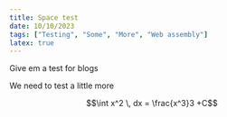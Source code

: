```yaml
---
title: Space test
date: 10/10/2023
tags: ["Testing", "Some", "More", "Web assembly"]
latex: true
---
```

Give em a test for blogs

We need to test a little more

$$\int x^2 \, dx = \frac{x^3}3 +C$$
